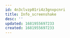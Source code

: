 ```yaml
---
id: 4n3clvzp01ri4z3gnxpcnri
title: Info_screenshake
desc: ''
updated: 1681955697233
created: 1681955697233
---
```

